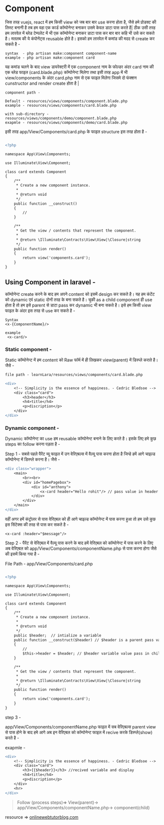# Component

<p>जिस तरह vuejs, react में हम किसी view को जब बार बार use करना होता है, जैसे हमे प्रोडक्ट की लिस्ट बनानी है तब हम वहा एक कार्ड कॉम्पोनेन्ट बनाकर उसमे केवल डाटा पास करते है| ठीक उसी तरह हम लारवेल में ब्लेड टेम्पलेट में भी एक कॉम्पोनेन्ट बनाकर डाटा पास कर बार बार कहि भी उसे कर सकते है।  मतलब की ये कंपोनेंट्स reusable होते है। इसको हम लारवेल में कमांड की मदद से create कर सकते है -</p>   

    syntax  - php artisan make:component component-name
    example - php artisan make:component card

यह कमांड चलने के बाद view डायरेक्टरी में एक component नाम के फोल्डर अंदर card नाम की एक ब्लेड फाइल (card.blade.php) कॉम्पोनेन्ट मिलेगा तथा इसी तरह app में भी view/components के अंदर card.php नाम से एक फाइल मिलेगा जिसमे दो फंक्शन cunstructor and render create होता है |

    component path -

    Default - resources/views/components/component.blade.php
    example - resources/views/components/card.blade.php

    with sub-directory - resources/views/components/demo/component.blade.php
    exapmle - resources/views/components/demo/card.blade.php

इसी तरह app/View/Components/card.php के फाइल structure इस तरह होता है -

```diff

<?php

namespace App\View\Components;

use Illuminate\View\Component;

class card extends Component
{
    /**
     * Create a new component instance.
     *
     * @return void
     */
    public function __construct()
    {
        //
    }

    /**
     * Get the view / contents that represent the component.
     *
     * @return \Illuminate\Contracts\View\View|\Closure|string
     */
    public function render()
    {
        return view('components.card');
    }
}

```

## Using Component in laravel -

कॉम्पोनेन्ट create करने के बाद हम अपने content को इसमें design कर सकते है। यह हम कंटेंट को dynamic एवं static दोनों तरह के बना सकते है। चुकी as a child component ही use होता है तो हम इसे parent से डाटा pass कर dynamic भी बना सकते है। इसे हम किसी view फाइल के अंदर इस तरह से use कर सकते है - 

    Syntax
    <x-{ComponentName}/>

    example 
     <x-card/>

### Static component -
Static कॉम्पोनेन्ट में हम content को Raw फॉर्म में ही लिखकर view(parent) में डिस्प्ले कराते है। जैसे -

```diff
file path - learnLara/resources/views/components/card.blade.php

<div>
    <!-- Simplicity is the essence of happiness. - Cedric Bledsoe -->
    <div class="card">
        <h3>header</h3>
        <h4>title</h4>
        <p>discription</p>
    </div>
</div>
```

### Dynamic component -
Dynamic कॉम्पोनेन्ट का use हम reusable कॉम्पोनेन्ट बनाने के लिए करते है। इसके लिए हमे कुछ steps का follow करना पड़ता है -

Step 1 - 
सबसे पहले पैरेंट व्यू फाइल में उन वेरिएबल्स में वैल्यू पास करना होता है जिन्हे हमें आगे चाइल्ड कॉम्पोनेन्ट में डिस्प्ले करना है। जैसे -

```diff
<div class="wrapper">
    <main>
        <br><br>
        <div id="homePagebox">
            <div id="anthony">
                <x-card header="Hello rohit"/> // pass value in header variable
            </div>
        </div>
    </main>
</div>
```
वहीं अगर हमें कंट्रोलर से पास वेरिएबल को ही आगे चाइल्ड कॉम्पोनेन्ट में पास करना हुआ तो हम उसे कुछ इस सिंटेक्स की तरह से पास कर सकते है -

    <x-card :header="$message"/>

Step 2 -
पैरेंट से वेरिएबल में वैल्यू पास करने के बाद हमें वेरिएबल को कॉम्पोनेन्ट में पास करने के लिए अब वेरिएबल को app/View/Components/componentName.php से पास करना होगा जैसे की इसमें किया गया है -

File Path - app/View/Components/card.php


```diff

<?php

namespace App\View\Components;

use Illuminate\View\Component;

class card extends Component
{
    /**
     * Create a new component instance.
     *
     * @return void
     */
    public $header;  // intialize a variable
    public function __construct($header) // $header is a parent pass variable
    {
        //
        $this->header = $header; // $header variable value pass in child component through header variable
    }

    /**
     * Get the view / contents that represent the component.
     *
     * @return \Illuminate\Contracts\View\View|\Closure|string
     */
    public function render()
    {
        return view('components.card');
    }
}

```

step 3 -

app/View/Components/componentName.php फाइल में सब वेरिएबल्स parent view से पास होने के बाद हमे आगे अब इन वेरिएबल को कॉम्पोनेन्ट फाइल में recive करके डिस्प्ले(show) करते है - 

exapmle - 

```diff
<div>
    <!-- Simplicity is the essence of happiness. - Cedric Bledsoe -->
    <div class="card">
        <h3>{{$header}}</h3> //recived variable and display
        <h4>title</h4>
        <p>discription</p>
    </div>
    <hr>
</div>
```

>Follow (process steps)=> View(parent)-> app/View/Components/componentName.php-> component(child)

resource => [onlinewebtutorblog.com](https://onlinewebtutorblog.com/how-to-create-use-components-in-laravel-8/)
